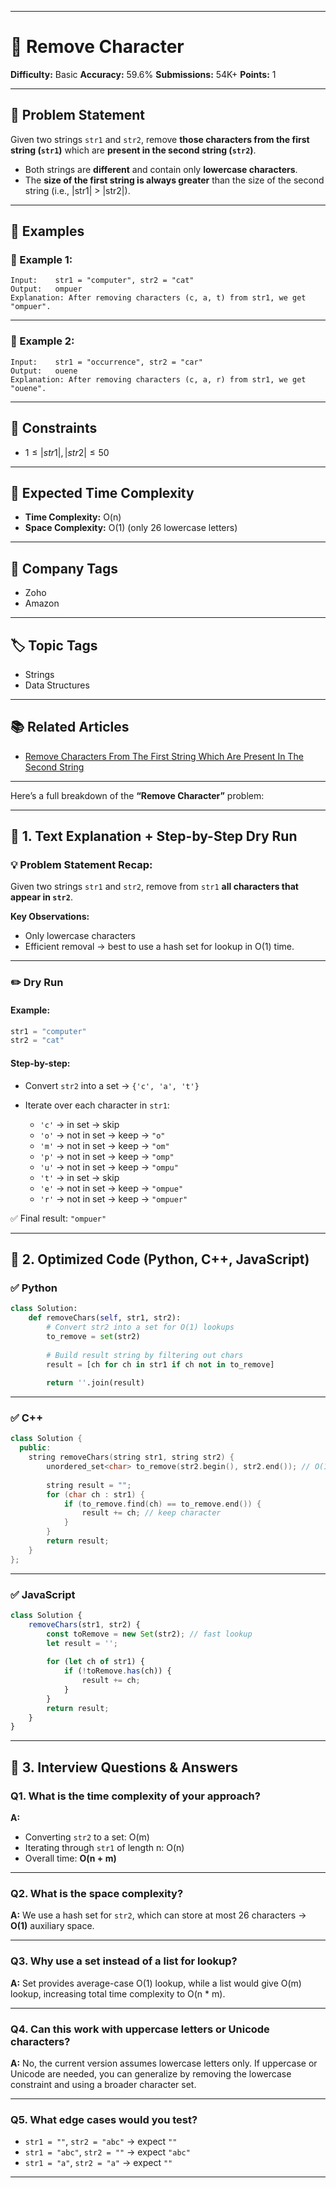
---

# 🧹 Remove Character

**Difficulty:** Basic
**Accuracy:** 59.6%
**Submissions:** 54K+
**Points:** 1

---

## 📘 Problem Statement

Given two strings `str1` and `str2`, remove **those characters from the first string (`str1`)** which are **present in the second string (`str2`)**.

* Both strings are **different** and contain only **lowercase characters**.
* The **size of the first string is always greater** than the size of the second string (i.e., |str1| > |str2|).

---

## 🧪 Examples

### 🔹 Example 1:

```
Input:    str1 = "computer", str2 = "cat"
Output:   ompuer
Explanation: After removing characters (c, a, t) from str1, we get "ompuer".
```

---

### 🔹 Example 2:

```
Input:    str1 = "occurrence", str2 = "car"
Output:   ouene
Explanation: After removing characters (c, a, r) from str1, we get "ouene".
```

---

## 📌 Constraints

* $1 \leq |str1|, |str2| \leq 50$

---

## 🧠 Expected Time Complexity

* **Time Complexity:** O(n)
* **Space Complexity:** O(1) (only 26 lowercase letters)

---

## 🏢 Company Tags

* Zoho
* Amazon

---

## 🏷️ Topic Tags

* Strings
* Data Structures

---

## 📚 Related Articles

* [Remove Characters From The First String Which Are Present In The Second String](https://www.geeksforgeeks.org/remove-characters-from-the-first-string-which-are-present-in-the-second-string/)

---

Here’s a full breakdown of the **“Remove Character”** problem:

---

## 🧠 1. Text Explanation + Step-by-Step Dry Run

### 💡 Problem Statement Recap:

Given two strings `str1` and `str2`, remove from `str1` **all characters that appear in `str2`**.

**Key Observations:**

* Only lowercase characters
* Efficient removal → best to use a hash set for lookup in O(1) time.

---

### ✏️ Dry Run

#### Example:

```python
str1 = "computer"
str2 = "cat"
```

#### Step-by-step:

* Convert `str2` into a set → `{'c', 'a', 't'}`
* Iterate over each character in `str1`:

  * `'c'` → in set → skip
  * `'o'` → not in set → keep → `"o"`
  * `'m'` → not in set → keep → `"om"`
  * `'p'` → not in set → keep → `"omp"`
  * `'u'` → not in set → keep → `"ompu"`
  * `'t'` → in set → skip
  * `'e'` → not in set → keep → `"ompue"`
  * `'r'` → not in set → keep → `"ompuer"`

✅ Final result: `"ompuer"`

---

## 🧪 2. Optimized Code (Python, C++, JavaScript)

### ✅ Python

```python
class Solution:
    def removeChars(self, str1, str2):
        # Convert str2 into a set for O(1) lookups
        to_remove = set(str2)
        
        # Build result string by filtering out chars
        result = [ch for ch in str1 if ch not in to_remove]
        
        return ''.join(result)
```

---

### ✅ C++

```cpp
class Solution {
  public:
    string removeChars(string str1, string str2) {
        unordered_set<char> to_remove(str2.begin(), str2.end()); // O(1) lookup
        
        string result = "";
        for (char ch : str1) {
            if (to_remove.find(ch) == to_remove.end()) {
                result += ch; // keep character
            }
        }
        return result;
    }
};
```

---

### ✅ JavaScript

```javascript
class Solution {
    removeChars(str1, str2) {
        const toRemove = new Set(str2); // fast lookup
        let result = '';
        
        for (let ch of str1) {
            if (!toRemove.has(ch)) {
                result += ch;
            }
        }
        return result;
    }
}
```

---

## 🎤 3. Interview Questions & Answers

### Q1. What is the time complexity of your approach?

**A:**

* Converting `str2` to a set: O(m)
* Iterating through `str1` of length n: O(n)
* Overall time: **O(n + m)**

---

### Q2. What is the space complexity?

**A:**
We use a hash set for `str2`, which can store at most 26 characters → **O(1)** auxiliary space.

---

### Q3. Why use a set instead of a list for lookup?

**A:**
Set provides average-case O(1) lookup, while a list would give O(m) lookup, increasing total time complexity to O(n \* m).

---

### Q4. Can this work with uppercase letters or Unicode characters?

**A:**
No, the current version assumes lowercase letters only. If uppercase or Unicode are needed, you can generalize by removing the lowercase constraint and using a broader character set.

---

### Q5. What edge cases would you test?

* `str1 = ""`, `str2 = "abc"` → expect `""`
* `str1 = "abc"`, `str2 = ""` → expect `"abc"`
* `str1 = "a"`, `str2 = "a"` → expect `""`

---
